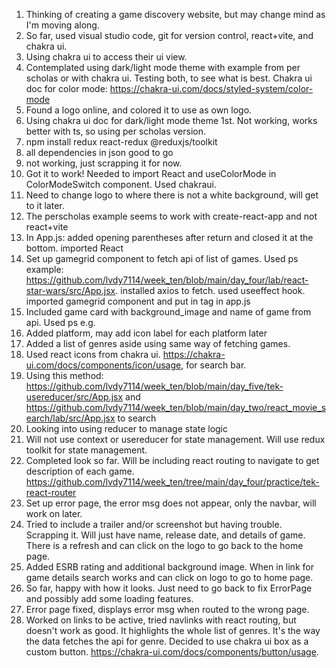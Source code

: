 1. Thinking of creating a game discovery website, but may change mind as I'm moving along.
2. So far, used visual studio code, git for version control, react+vite, and chakra ui.
3. Using chakra ui to access their ui view.
4. Contemplated using dark/light mode theme with example from per scholas or with chakra ui. Testing both, to see what is best. Chakra ui doc for color mode: https://chakra-ui.com/docs/styled-system/color-mode
5. Found a logo online, and colored it to use as own logo.
6. Using chakra ui doc for dark/light mode theme 1st. Not working, works better with ts, so using per scholas version.
7. npm install redux react-redux @reduxjs/toolkit
8. all dependencies in json good to go
9. not working, just scrapping it for now.
10. Got it to work! Needed to import React and useColorMode in ColorModeSwitch component. Used chakraui.
11. Need to change logo to where there is not a white background, will get to it later.
12. The perscholas example seems to work with create-react-app and not react+vite
13. In App.js: added opening parentheses after return and closed it at the bottom. imported React
14. Set up gamegrid component to fetch api of list of games. Used ps example:
    https://github.com/lvdy7114/week_ten/blob/main/day_four/lab/react-star-wars/src/App.jsx. installed axios to fetch. used useeffect hook. imported gamegrid component and put in tag in app.js
15. Included game card with background_image and name of game from api. Used ps e.g.
16. Added platform, may add icon label for each platform later
17. Added a list of genres aside using same way of fetching games.
18. Used react icons from chakra ui. https://chakra-ui.com/docs/components/icon/usage, for search bar.
19. Using this method: https://github.com/lvdy7114/week_ten/blob/main/day_five/tek-usereducer/src/App.jsx and https://github.com/lvdy7114/week_ten/blob/main/day_two/react_movie_search/lab/src/App.jsx to search
20. Looking into using reducer to manage state logic
21. Will not use context or usereducer for state management. Will use redux toolkit for state management.
22. Completed look so far. Will be including react routing to navigate to get description of each game. https://github.com/lvdy7114/week_ten/tree/main/day_four/practice/tek-react-router
23. Set up error page, the error msg does not appear, only the navbar, will work on later.
24. Tried to include a trailer and/or screenshot but having trouble. Scrapping it. Will just have name, release date, and details of game. There is a refresh and can click on the logo to go back to the home page.
25. Added ESRB rating and additional background image. When in link for game details search works and can click on logo to go to home page.
26. So far, happy with how it looks. Just need to go back to fix ErrorPage and possibly add some loading features.
27. Error page fixed, displays error msg when routed to the wrong page.
28. Worked on links to be active, tried navlinks with react routing, but doesn't work as good. It highlights the whole list of genres. It's the way the data fetches the api for genre. Decided to use chakra ui box as a custom button. https://chakra-ui.com/docs/components/button/usage.
